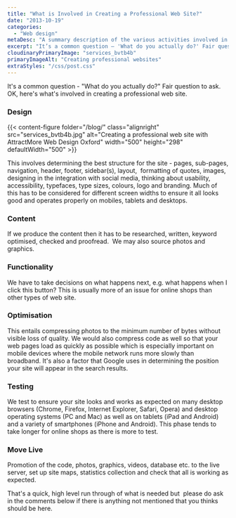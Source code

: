 ```yaml
---
title: "What is Involved in Creating a Professional Web Site?"
date: "2013-10-19"
categories:
  - "Web design"
metaDesc: "A summary description of the various activities involved in creating a professional web site. It's not as straightforward as you might think!"
excerpt: "It’s a common question – 'What do you actually do?' Fair question to ask. OK, here’s what’s involved in creating a professional web site and how your business will benefit from this approach."
cloudinaryPrimaryImage: "services_bvtb4b"
primaryImageAlt: "Creating professional websites"
extraStyles: "/css/post.css"
---
```


It's a common question - "What do you actually do?" Fair question to ask. OK, here's what's involved in creating a professional web site.

### Design

{{< content-figure folder="/blog/"
class="alignright"
src="services_bvtb4b.jpg"
alt="Creating a professional web site with AttractMore Web Design Oxford"
width="500" height="298" defaultWidth="500" >}}

This involves determining the best structure for the site - pages, sub-pages, navigation, header, footer, sidebar(s), layout,  formatting of quotes, images, designing in the integration with social media, thinking about usability, accessibility, typefaces, type sizes, colours, logo and branding. Much of this has to be considered for different screen widths to ensure it all looks good and operates properly on mobiles, tablets and desktops.

### Content

If we produce the content then it has to be researched, written, keyword optimised, checked and proofread.  We may also source photos and graphics.

### Functionality

We have to take decisions on what happens next, e.g. what happens when I click this button? This is usually more of an issue for online shops than other types of web site.

### Optimisation

This entails compressing photos to the minimum number of bytes without visible loss of quality. We would also compress code as well so that your web pages load as quickly as possible which is especially important on mobile devices where the mobile network runs more slowly than broadband. It's also a factor that Google uses in determining the position your site will appear in the search results.

### Testing

We test to ensure your site looks and works as expected on many desktop browsers (Chrome, Firefox, Internet Explorer, Safari, Opera) and desktop operating systems (PC and Mac) as well as on tablets (iPad and Android) and a variety of smartphones (iPhone and Android). This phase tends to take longer for online shops as there is more to test.

### Move Live

Promotion of the code, photos, graphics, videos, database etc. to the live server, set up site maps, statistics collection and check that all is working as expected.

That's a quick, high level run through of what is needed but  please do ask in the comments below if there is anything not mentioned that you thinks should be here.
